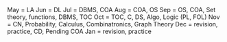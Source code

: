 May = LA
Jun = DL
Jul = DBMS, COA
Aug = COA, OS
Sep = OS, COA, Set theory, functions, DBMS, TOC
Oct = TOC, C, DS, Algo, Logic (PL, FOL)
Nov = CN, Probability, Calculus, Combinatronics, Graph Theory
Dec = revision, practice, CD, Pending COA
Jan = revision, practice
